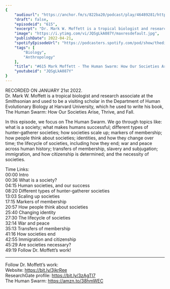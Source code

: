 ```yaml
---
{
	"audiourl": "https://anchor.fm/s/822ba20/podcast/play/46489281/https%3A%2F%2Fd3ctxlq1ktw2nl.cloudfront.net%2Fstaging%2F2022-0-21%2F6cf49355-9e51-562b-f7c1-64138cb3966e.m4a",
	"draft": false,
	"episodeid": "615",
	"excerpt": "Dr. Mark W. Moffett is a tropical biologist and research associate at the Smithsonian and used to be a visiting scholar in the Department of Human Evolutionary Biology at Harvard University, which he used to write his book, The Human Swarm: How Our Societies Arise, Thrive, and Fall.",
	"image": "https://i.ytimg.com/vi/JQSgLkA087Y/maxresdefault.jpg",
	"publishDate": 2022-04-21,
	"spotifyEpisodeUrl": "https://podcasters.spotify.com/pod/show/thedissenter/episodes/615-Mark-Moffett---The-Human-Swarm-How-Our-Societies-Arise--Thrive--and-Fall-e1d9881",
	"tags": [
		"Biology",
		"Anthropology"
	],
	"title": "#615 Mark Moffett - The Human Swarm: How Our Societies Arise, Thrive, and Fall",
	"youtubeid": "JQSgLkA087Y"
}
---
```

RECORDED ON JANUARY 21st 2022.  
Dr. Mark W. Moffett is a tropical biologist and research associate at the Smithsonian and used to be a visiting scholar in the Department of Human Evolutionary Biology at Harvard University, which he used to write his book, The Human Swarm: How Our Societies Arise, Thrive, and Fall.

In this episode, we focus on The Human Swarm. We go through topics like: what is a society; what makes humans successful; different types of hunter-gatherer societies; how societies scale up; markers of membership; how people think about societies; identities, and how they change over time; the lifecycle of societies, including how they end; war and peace across human history; transfers of membership, slavery and subjugation; immigration, and how citizenship is determined; and the necessity of societies.

Time Links:  
<time>00:00</time> Intro  
<time>00:36</time> What is a society?  
<time>04:15</time> Human societies, and our success  
<time>08:20</time> Different types of hunter-gatherer societies  
<time>13:03</time> Scaling up societies  
<time>17:15</time> Markers of membership  
<time>20:57</time> How people think about societies  
<time>25:40</time> Changing identity  
<time>27:30</time> The lifecycle of societies  
<time>32:14</time> War and peace  
<time>35:13</time> Transfers of membership  
<time>41:16</time> How societies end  
<time>42:55</time> Immigration and citizenship  
<time>45:29</time> Are societies necessary?  
<time>49:19</time> Follow Dr. Moffett’s work!

---

Follow Dr. Moffett’s work:  
Website: https://bit.ly/3jkrRee  
ResearchGate profile: https://bit.ly/3zAgTI7  
The Human Swarm: https://amzn.to/38hmWEC
